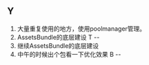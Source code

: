 Y
--
1. 大量重复使用的地方，使用poolmanager管理。
2. AssetsBundle的底层建设 
T
--
1. 继续AssetsBundle的底层建设
2. 中午的时候出个包看一下优化效果
B
--

